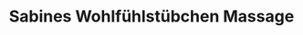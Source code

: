 ---
title: "Sabines Wohlfühlstübchen Massage"
url: /wistedt/sabines-wohlfuehlstuebchen-massage/
shop: Kosmetik
---